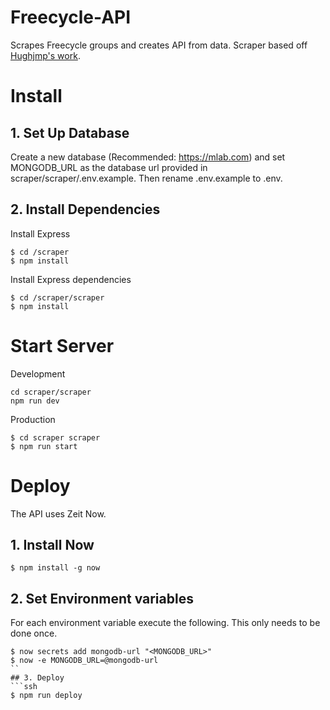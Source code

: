 # Freecycle-API
Scrapes Freecycle groups and creates API from data. Scraper based off [Hughjmp's work](https://github.com/Hughjmp/freecycle). 

# Install
## 1. Set Up Database
Create a new database (Recommended: https://mlab.com) and set MONGODB_URL as the database url provided in scraper/scraper/.env.example. Then rename .env.example to .env.

## 2. Install Dependencies
Install Express
```ssh
$ cd /scraper
$ npm install
```

Install Express dependencies
```ssh
$ cd /scraper/scraper
$ npm install
```

# Start Server
Development
```ssh
cd scraper/scraper
npm run dev
```
Production
```ssh
$ cd scraper scraper
$ npm run start
```

# Deploy
The API uses Zeit Now.
## 1. Install Now
```ssh
$ npm install -g now
```
## 2. Set Environment variables
For each environment variable execute the following. This only needs to be done once.
```ssh
$ now secrets add mongodb-url "<MONGODB_URL>"
$ now -e MONGODB_URL=@mongodb-url
``
## 3. Deploy
```ssh
$ npm run deploy
```